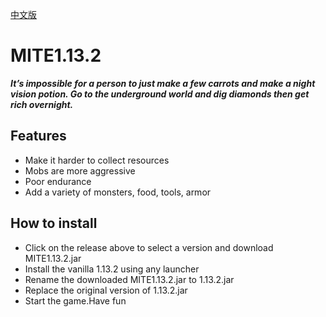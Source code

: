 [中文版](https://github.com/X1AOYu233/MITE1.13.2/README_CN.MD)
# MITE1.13.2
**_It’s impossible for a person to just make a few carrots and make a night vision potion.
Go to the underground world and dig diamonds then get rich overnight._**

## Features
* Make it harder to collect resources
* Mobs are more aggressive
* Poor endurance
* Add a variety of monsters, food, tools, armor

## How to install
* Click on the release above to select a version and download MITE1.13.2.jar
* Install the vanilla 1.13.2 using any launcher
* Rename the downloaded MITE1.13.2.jar to 1.13.2.jar
* Replace the original version of 1.13.2.jar
* Start the game.Have fun

 
